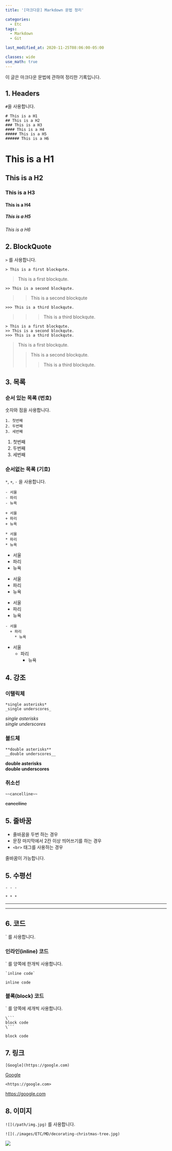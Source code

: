 ```yaml
---
title: '[마크다운] Markdown 문법 정리'

categories:
  - Etc
tags:
  - Markdown
  - Git

last_modified_at: 2020-11-25T08:06:00-05:00

classes: wide
use_math: true
---
```


이 글은 마크다운 문법에 관하여 정리한 기록입니다.

## 1. Headers

`#`을 사용합니다.

```
# This is a H1
## This is a H2
### This is a H3
#### This is a H4
##### This is a H5
###### This is a H6
```

# This is a H1
## This is a H2
### This is a H3
#### This is a H4
##### This is a H5
###### This is a H6

## 2. BlockQuote

`>` 를 사용합니다.

```
> This is a first blockqute.
```

> This is a first blockqute.

```
>> This is a second blockqute.
```

>> This is a second blockqute

```
>>> This is a third blockqute.
```

>>> This is a third blockqute.

```
> This is a first blockqute.
>> This is a second blockqute.
>>> This is a third blockqute.
```

> This is a first blockqute.
>> This is a second blockqute.
>>> This is a third blockqute.

## 3. 목록

### 순서 있는 목록 (번호)

숫자와 점을 사용합니다.

```
1. 첫번째
2. 두번째
3. 세번째
```

1. 첫번째
2. 두번째
3. 세번째

### 순서없는 목록 (기호)

`*`, `+`, `-` 을 사용합니다.

```
- 서울
- 파리
- 뉴욕

+ 서울
+ 파리
+ 뉴욕

* 서울
* 파리
* 뉴욕
```

- 서울
- 파리
- 뉴욕

+ 서울
+ 파리
+ 뉴욕

* 서울
* 파리
* 뉴욕

```
- 서울
  + 파리
    * 뉴욕
```

- 서울
  + 파리
    * 뉴욕

## 4. 강조

### 이탤릭체

```
*single asterisks*
_single underscores_
```

*single asterisks*  
_single underscores_

### 볼드체

```
**double asterisks**
__double underscores__
```

**double asterisks**  
__double underscores__

### 취소선

```
~~cancelline~~
```

~~cancelline~~

## 5. 줄바꿈

- 줄바꿈을 두번 하는 경우
- 문장 마지막에서 2칸 이상 띄어쓰기를 하는 경우
- `<br>` 태그를 사용하는 경우

줄바꿈이 가능합니다.

## 5. 수평선

```
- - -

* * *
```

- - -

* * *

## 6. 코드

` 를 사용합니다.

### 인라인(inline) 코드

` 를 양쪽에 한개씩 사용합니다.

```
`inline code`
```

`inline code`

### 블록(block) 코드

` 를 양쪽에 세개씩 사용합니다.

```
\```
block code
\```
```

```
block code
```

## 7. 링크

```
[Google](https://google.com)
```

[Google](https://google.com)  

```
<https://google.com>
```

<https://google.com>

## 8. 이미지

`![](/path/img.jpg)` 를 사용합니다.

```
![](./images/ETC/MD/decorating-christmas-tree.jpg)
```

![]({{site.url}}/assets/images/ETC/MD/decorating-christmas-tree.jpg)

